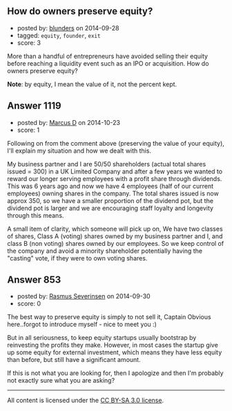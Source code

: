 ## How do owners preserve equity?

- posted by: [blunders](https://stackexchange.com/users/216182/blunders) on 2014-09-28
- tagged: `equity`, `founder`, `exit`
- score: 3

<p>More than a handful of entrepreneurs have avoided selling their equity before reaching a liquidity event such as an IPO or acquisition. How do owners preserve equity?</p>

<p><strong>Note</strong>: by equity, I mean the value of it, not the percent kept.</p>



## Answer 1119

- posted by: [Marcus D](https://stackexchange.com/users/258531/marcus-d) on 2014-10-23
- score: 1

<p>Following on from the comment above (preserving the value of your equity), I'll explain my situation and how we dealt with this. </p>

<p>My business partner and I are 50/50 shareholders (actual total shares issued = 300) in a UK Limited Company and after a few years we wanted to reward our longer serving employees with a profit share through dividends. This was 6 years ago and now we have 4 employees (half of our current employees) owning shares in the company. The total shares issued is now approx 350, so we have a smaller proportion of the dividend pot, but the dividend pot is larger and we are encouraging staff loyalty and longevity through this means.</p>

<p>A small item of clarity, which someone will pick up on, We have two classes of shares, Class A (voting) shares owned by my business partner and I, and class B (non voting) shares owned by our employees. So we keep control of the company and avoid a minority shareholder potentially having the "casting" vote, if they were to own voting shares.</p>



## Answer 853

- posted by: [Rasmus Severinsen](https://stackexchange.com/users/5103633/rasmus-severinsen) on 2014-09-30
- score: 0

<p>The best way to preserve equity is simply to not sell it, Captain Obvious here..forgot to introduce myself -  nice to meet you :)</p>

<p>But in all seriousness, to keep equity startups usually bootstrap by reinvesting the profits they make. However, in most cases the startup give up some equity for external investment, which means they have less equity than before, but still have a significant amount. </p>

<p>If this is not what you are looking for, then I apologize and then I'm probably not exactly sure what you are asking?</p>




---

All content is licensed under the [CC BY-SA 3.0 license](https://creativecommons.org/licenses/by-sa/3.0/).

